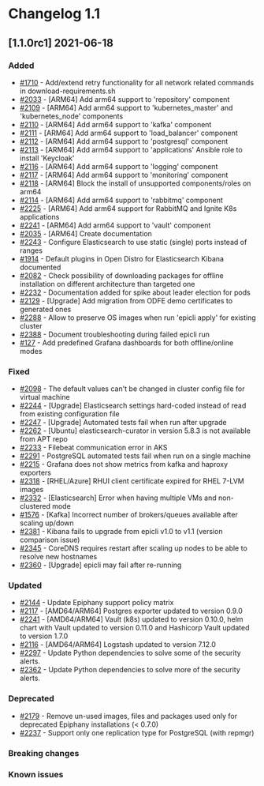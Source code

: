 # Changelog 1.1

## [1.1.0rc1] 2021-06-18

### Added

- [#1710](https://github.com/hitachienergy/epiphany/issues/1710) - Add/extend retry functionality for all network related commands in download-requirements.sh
- [#2033](https://github.com/hitachienergy/epiphany/issues/2033) - [ARM64] Add arm64 support to 'repository' component
- [#2109](https://github.com/hitachienergy/epiphany/issues/2109) - [ARM64] Add arm64 support to 'kubernetes_master' and 'kubernetes_node' components
- [#2110](https://github.com/hitachienergy/epiphany/issues/2111) - [ARM64] Add arm64 support to 'kafka' component
- [#2111](https://github.com/hitachienergy/epiphany/issues/2111) - [ARM64] Add arm64 support to 'load_balancer' component
- [#2112](https://github.com/hitachienergy/epiphany/issues/2112) - [ARM64] Add arm64 support to 'postgresql' component
- [#2113](https://github.com/hitachienergy/epiphany/issues/2113) - [ARM64] Add arm64 support to 'applications' Ansible role to install 'Keycloak'
- [#2116](https://github.com/hitachienergy/epiphany/issues/2116) - [ARM64] Add arm64 support to 'logging' component
- [#2117](https://github.com/hitachienergy/epiphany/issues/2117) - [ARM64] Add arm64 support to 'monitoring' component
- [#2118](https://github.com/hitachienergy/epiphany/issues/2118) - [ARM64] Block the install of unsupported components/roles on arm64
- [#2114](https://github.com/hitachienergy/epiphany/issues/2114) - [ARM64] Add arm64 support to 'rabbitmq' component
- [#2225](https://github.com/hitachienergy/epiphany/issues/2225) - [ARM64] Add arm64 support for RabbitMQ and Ignite K8s applications
- [#2241](https://github.com/hitachienergy/epiphany/issues/2241) - [ARM64] Add arm64 support to 'vault' component
- [#2035](https://github.com/hitachienergy/epiphany/issues/2035) - [ARM64] Create documentation
- [#2243](https://github.com/hitachienergy/epiphany/issues/2243) - Configure Elasticsearch to use static (single) ports instead of ranges
- [#1914](https://github.com/hitachienergy/epiphany/issues/1914) - Default plugins in Open Distro for Elasticsearch Kibana documented
- [#2082](https://github.com/hitachienergy/epiphany/issues/2082) - Check possibility of downloading packages for offline installation on different architecture than targeted one
- [#2232](https://github.com/hitachienergy/epiphany/issues/2232) - Documentation added for spike about leader election for pods
- [#2129](https://github.com/hitachienergy/epiphany/issues/2129) - [Upgrade] Add migration from ODFE demo certificates to generated ones
- [#2288](https://github.com/hitachienergy/epiphany/issues/2288) - Allow to preserve OS images when run 'epicli apply' for existing cluster
- [#2388](https://github.com/hitachienergy/epiphany/issues/2388) - Document troubleshooting during failed epicli run
- [#127](https://github.com/hitachienergy/epiphany/issues/127)   - Add predefined Grafana dashboards for both offline/online modes

### Fixed

- [#2098](https://github.com/hitachienergy/epiphany/issues/2098) - The default values can't be changed in cluster config file for virtual machine
- [#2244](https://github.com/hitachienergy/epiphany/issues/2244) - [Upgrade] Elasticsearch settings hard-coded instead of read from existing configuration file
- [#2247](https://github.com/hitachienergy/epiphany/issues/2247) - [Upgrade] Automated tests fail when run after upgrade
- [#2262](https://github.com/hitachienergy/epiphany/issues/2262) - [Ubuntu] elasticsearch-curator in version 5.8.3 is not available from APT repo
- [#2233](https://github.com/hitachienergy/epiphany/issues/2233) - Filebeat communication error in AKS
- [#2291](https://github.com/hitachienergy/epiphany/issues/2291) - PostgreSQL automated tests fail when run on a single machine
- [#2215](https://github.com/hitachienergy/epiphany/issues/2215) - Grafana does not show metrics from kafka and haproxy exporters
- [#2318](https://github.com/hitachienergy/epiphany/issues/2318) - [RHEL/Azure] RHUI client certificate expired for RHEL 7-LVM images
- [#2332](https://github.com/hitachienergy/epiphany/issues/2332) - [Elasticsearch] Error when having multiple VMs and non-clustered mode
- [#1576](https://github.com/hitachienergy/epiphany/issues/1576) - [Kafka] Incorrect number of brokers/queues available after scaling up/down
- [#2381](https://github.com/hitachienergy/epiphany/issues/2381) - Kibana fails to upgrade from epicli v1.0 to v1.1 (version comparison issue)
- [#2345](https://github.com/hitachienergy/epiphany/issues/2345) - CoreDNS requires restart after scaling up nodes to be able to resolve new hostnames
- [#2360](https://github.com/hitachienergy/epiphany/issues/2360) - [Upgrade] epicli may fail after re-running

### Updated

- [#2144](https://github.com/hitachienergy/epiphany/issues/2144) - Update Epiphany support policy matrix
- [#2117](https://github.com/hitachienergy/epiphany/issues/2117) - [AMD64/ARM64] Postgres exporter updated to version 0.9.0
- [#2241](https://github.com/hitachienergy/epiphany/issues/2241) - [AMD64/ARM64] Vault (k8s) updated to version 0.10.0, helm chart with Vault updated to version 0.11.0 and Hashicorp Vault updated to version 1.7.0
- [#2116](https://github.com/hitachienergy/epiphany/issues/2116) - [AMD64/ARM64] Logstash updated to version 7.12.0
- [#2297](https://github.com/hitachienergy/epiphany/issues/2297) - Update Python dependencies to solve some of the security alerts.
- [#2362](https://github.com/hitachienergy/epiphany/issues/2362) - Update Python dependencies to solve more of the security alerts.

### Deprecated

- [#2179](https://github.com/hitachienergy/epiphany/issues/2179) - Remove un-used images, files and packages used only for deprecated Epiphany installations (< 0.7.0)
- [#2237](https://github.com/hitachienergy/epiphany/issues/2237) - Support only one replication type for PostgreSQL (with repmgr)

### Breaking changes

### Known issues
